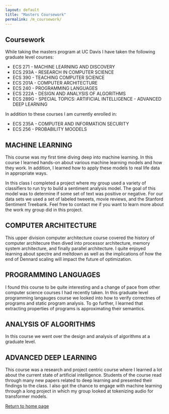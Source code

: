 ```yaml
---
layout: default
title: "Masters Coursework"
permalink: /m_coursework/
---
```


## Coursework

While taking the masters program at UC Davis I have taken the following graduate level courses:

 - ECS 271 - MACHINE LEARNING AND DISCOVERY
 - ECS 293A - RESEARCH IN COMPUTER SCIENCE
 - ECS 390 - TEACHING COMPUTER SCIENCE
 - ECS 201A - COMPUTER ARCHITECTURE
 - ECS 240 - PROGRAMMING LANGUAGES
 - ECS 222A - DESIGN AND ANALYSIS OF ALGORITHMS
 - ECS 289G - SPECIAL TOPICS: ARTIFICIAL INTELLIGENCE - ADVANCED DEEP LEARNING

In addition to these courses I am currently enrolled in:
 - ECS 235A - COMPUTER AND INFORMATION SECURITY
 - ECS 256 - PROBABILITY MOODELS

## MACHINE LEARNING

This course was my first time diving deep into machine learning. In this course I learned hands-on about various machine learning models and how they work.
In addition, I learned how to apply these models to real life data in appropriate ways.

In this class I completed a project where my group used a variety of classifiers to run try to build a sentiment analysis model.
The goal of this model was to determine if some set of text was positive or negative. For our data sets we used a set of labeled tweeets, movie reviews, and the Stanford Sentiment Treebank.
Feel free to contact me if you want to learn more about the work my group did in this project.

## COMPUTER ARCHITECTURE

This upper division computer architecture course covered the history of computer architecure then dived into processor architecture, memory system architecture, and finally parallel architecture.
I quite enjoyed learning about spectre and meltdown as well as the implications of how the end of Dennard scaling will impact the future of optimization.

## PROGRAMMING LANGUAGES

I found this course to be quite interesting and a change of pace from other computer science courses I had recently taken.
In this graduate level programming langauges course we looked into how to verify correctnes of programs and static program analysis.
To go further, I learned that extracting properties of programs is approximating their semantics.

## ANALYSIS OF ALGORITHMS

In this course we went over the design and analysis of algorithms at a graduate level.

## ADVANCED DEEP LEARNING

This course was a research and project centric course where I learned a lot about the current state of artificial intelligence.
Students of the course read through many new papers related to deep learning and presented their findings to the class.
I also got the chance to engage with machine learning through a long project in which my group looked at tokenizing audio for transformer models.

[Return to home page](https://axyoung.github.io)

